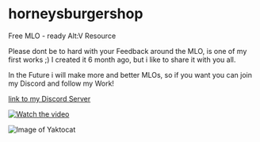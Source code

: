 # horneysburgershop
Free MLO - ready Alt:V Resource

Please dont be to hard with your Feedback around the MLO, is one of my first works ;) 
I created it 6 month ago, but i like to share it with you all.

In the Future i will make more and better MLOs, so if you want you can join my Discord and follow my Work!

[link to my Discord Server](https://discord.gg/qgHVTzZ)

[![Watch the video](https://i.imgur.com/GIXTLIl.png)](https://youtu.be/L5LZ5TK_xfk)

![Image of Yaktocat](https://imgur.com/g1Q2Lck.png)



